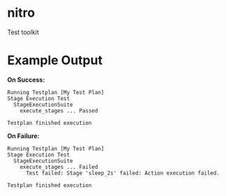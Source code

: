 # nitro
Test toolkit

# Example Output

**On Success:**

```text
Running Testplan [My Test Plan]
Stage Execution Test
  StageExecutionSuite
    execute_stages ... Passed

Testplan finished execution
```

**On Failure:**

```text
Running Testplan [My Test Plan]
Stage Execution Test
  StageExecutionSuite
    execute_stages ... Failed
      Test failed: Stage 'sleep_2s' failed: Action execution failed.

Testplan finished execution
```